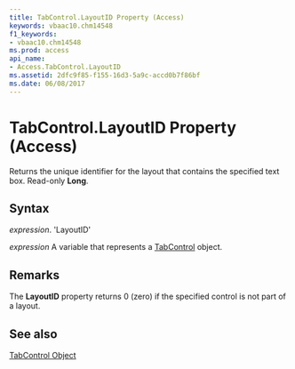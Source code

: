 ```yaml
---
title: TabControl.LayoutID Property (Access)
keywords: vbaac10.chm14548
f1_keywords:
- vbaac10.chm14548
ms.prod: access
api_name:
- Access.TabControl.LayoutID
ms.assetid: 2dfc9f85-f155-16d3-5a9c-accd0b7f86bf
ms.date: 06/08/2017
---
```



# TabControl.LayoutID Property (Access)

Returns the unique identifier for the layout that contains the specified text box. Read-only  **Long**.


## Syntax

 _expression_. 'LayoutID'

 _expression_ A variable that represents a [TabControl](./Access.TabControl.md) object.


## Remarks

The  **LayoutID** property returns 0 (zero) if the specified control is not part of a layout.


## See also


[TabControl Object](Access.TabControl.md)


